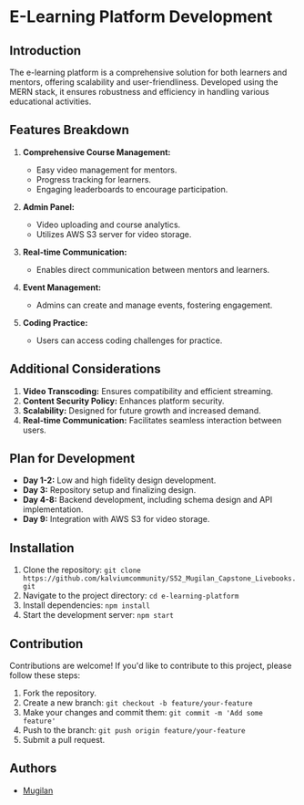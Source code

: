 # E-Learning Platform Development

## Introduction
The e-learning platform is a comprehensive solution for both learners and mentors, offering scalability and user-friendliness. Developed using the MERN stack, it ensures robustness and efficiency in handling various educational activities.

## Features Breakdown
1. **Comprehensive Course Management:**
   - Easy video management for mentors.
   - Progress tracking for learners.
   - Engaging leaderboards to encourage participation.

2. **Admin Panel:**
   - Video uploading and course analytics.
   - Utilizes AWS S3 server for video storage.

3. **Real-time Communication:**
   - Enables direct communication between mentors and learners.

4. **Event Management:**
   - Admins can create and manage events, fostering engagement.

5. **Coding Practice:**
   - Users can access coding challenges for practice.

## Additional Considerations
1. **Video Transcoding:** Ensures compatibility and efficient streaming.
2. **Content Security Policy:** Enhances platform security.
3. **Scalability:** Designed for future growth and increased demand.
4. **Real-time Communication:** Facilitates seamless interaction between users.

## Plan for Development
- **Day 1-2:** Low and high fidelity design development.
- **Day 3:** Repository setup and finalizing design.
- **Day 4-8:** Backend development, including schema design and API implementation.
- **Day 9:** Integration with AWS S3 for video storage.

## Installation
1. Clone the repository: `git clone https://github.com/kalviumcommunity/S52_Mugilan_Capstone_Livebooks.git`
2. Navigate to the project directory: `cd e-learning-platform`
3. Install dependencies: `npm install`
4. Start the development server: `npm start`

## Contribution
Contributions are welcome! If you'd like to contribute to this project, please follow these steps:
1. Fork the repository.
2. Create a new branch: `git checkout -b feature/your-feature`
3. Make your changes and commit them: `git commit -m 'Add some feature'`
4. Push to the branch: `git push origin feature/your-feature`
5. Submit a pull request.

## Authors
- [Mugilan](https://github.com/mugilankani)

